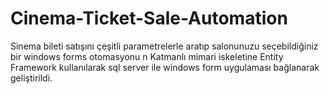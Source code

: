 # Cinema-Ticket-Sale-Automation
Sinema bileti satışını çeşitli parametrelerle aratıp salonunuzu seçebildiğiniz bir windows forms otomasyonu
n Katmanlı mimari iskeletine Entity Framework kullanılarak sql server ile windows form uygulaması bağlanarak geliştirildi.
